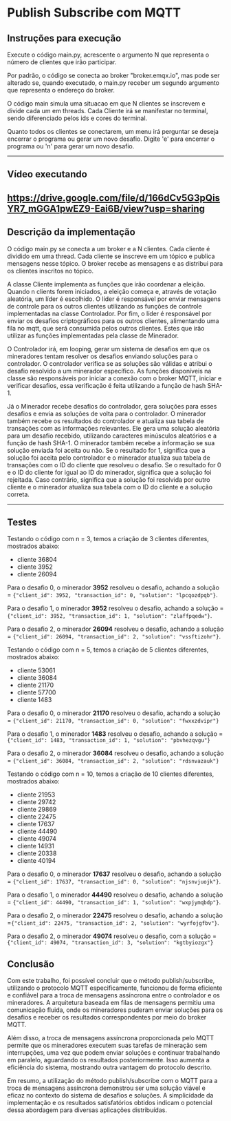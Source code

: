 # Publish Subscribe com MQTT

## Instruções para execução

Execute o código main.py, acrescente o argumento N que representa o número de clientes que irão participar. 

Por padrão, o código se conecta ao broker "broker.emqx.io", mas pode ser alterado se, quando executado, o main.py receber um segundo argumento que representa o endereço do broker. 

O código main simula uma situacao em que N clientes se inscrevem e divide cada um em threads. Cada Cliente irá se manifestar no terminal, sendo diferenciado pelos ids e cores do terminal. 

Quanto todos os clientes se conectarem, um menu irá perguntar se deseja encerrar o programa ou gerar um novo desafio. Digite 'e' para encerrar o programa ou 'n' para gerar um novo desafio.

---

## Vídeo executando

https://drive.google.com/file/d/166dCv5G3pQisYR7_mGGA1pwEZ9-Eai6B/view?usp=sharing
---

## Descrição da implementação

O código main.py se conecta a um broker e a N clientes. Cada cliente é dividido em uma thread. Cada cliente se inscreve em um tópico e publica mensagens nesse tópico. O broker recebe as mensagens e as distribui para os clientes inscritos no tópico.

A classe Cliente implementa as funções que irão coordenar a eleição. Quando n clients forem iniciados, a eleição começa e, através de votação aleatória, um líder é escolhido. O líder é responsável por enviar mensagens de controle para os outros clientes utilizando as funções de controle implementadas na classe Controlador. Por fim, o líder é responsável por enviar os desafios criptográficos para os outros clientes, alimentando uma fila no mqtt, que será consumida pelos outros clientes. Estes que irão utilizar as funções implementadas pela classe de Minerador.  

O Controlador irá, em looping, gerar um sistema de desafios em que os mineradores tentam resolver os desafios enviando soluções para o controlador. O controlador verifica se as soluções são válidas e atribui o desafio resolvido a um minerador específico. As funções disponíveis na classe são responsáveis por iniciar a conexão com o broker MQTT, iniciar e verificar desafios, essa verificação é feita utilizando a função de hash SHA-1.

Já o Minerador recebe desafios do controlador, gera soluções para esses desafios e envia as soluções de volta para o controlador. O minerador também recebe os resultados do controlador e atualiza sua tabela de transações com as informações relevantes. Ele gera uma solução aleatória para um desafio recebido, utilizando caracteres minúsculos aleatórios e a função de hash SHA-1. O minerador também recebe a informação se sua solução enviada foi aceita ou não. Se o resultado for 1, significa que a solução foi aceita pelo controlador e o minerador atualiza sua tabela de transações com o ID do cliente que resolveu o desafio. Se o resultado for 0 e o ID do cliente for igual ao ID do minerador, significa que a solução foi rejeitada. Caso contrário, significa que a solução foi resolvida por outro cliente e o minerador atualiza sua tabela com o ID do cliente e a solução correta.

---

## Testes 

Testando o código com n = 3, temos a criação de 3 clientes diferentes, mostrados abaixo:
* cliente  36804
* cliente  3952
* cliente  26094

Para o desafio 0, o minerador **3952** resolveu o desafio, achando a solução = `{"client_id": 3952, "transaction_id": 0, "solution": "lpcqozdpqb"}`. 

Para o desafio 1, o minerador **3952** resolveu o desafio, achando a solução = `{"client_id": 3952, "transaction_id": 1, "solution": "zlaffpqedw"}`.

Para o desafio 2, o minerador **26094** resolveu o desafio, achando a solução = `{"client_id": 26094, "transaction_id": 2, "solution": "vssftizohr"}`. 

Testando o código com n = 5, temos a criação de 5 clientes diferentes, mostrados abaixo:

* cliente  53061
* cliente  36084
* cliente  21170
* cliente  57700
* cliente  1483

Para o desafio 0, o minerador **21170** resolveu o desafio, achando a solução = `{"client_id": 21170, "transaction_id": 0, "solution": "fwxxzdvipr"}`

Para o desafio 1, o minerador **1483** resolveu o desafio, achando a solução = `{"client_id": 1483, "transaction_id": 1, "solution": "pbvhezqvgu"}`

Para o desafio 2, o minerador **36084** resolveu o desafio, achando a solução = `{"client_id": 36084, "transaction_id": 2, "solution": "rdsnvazauk"}`


Testando o código com n = 10, temos a criação de 10 clientes diferentes, mostrados abaixo:
* cliente  21953
* cliente  29742
* cliente  29869
* cliente  22475
* cliente  17637
* cliente  44490
* cliente  49074
* cliente  14931
* cliente  20338
* cliente  40194

Para o desafio 0, o minerador **17637** resolveu o desafio, achando a solução = `{"client_id": 17637, "transaction_id": 0, "solution": "njsnvjuojk"}`.

Para o desafio 1, o minerador **44490** resolveu o desafio, achando a solução = `{"client_id": 44490, "transaction_id": 1, "solution": "wxpjymqbdp"}`.

Para o desafio 2, o minerador **22475** resolveu o desafio, achando a solução =`{"client_id": 22475, "transaction_id": 2, "solution": "wyrfojgfbv"}`.

Para o desafio 2, o minerador **49074** resolveu o desafio, com a solução = `{"client_id": 49074, "transaction_id": 3, "solution": "kgtbyiozgx"}`

## Conclusão

Com este trabalho, foi possível concluir que o método publish/subscribe, utilizando o protocolo MQTT especificamente, funcionou de forma eficiente e confiável para a troca de mensagens assíncrona entre o controlador e os mineradores. A arquitetura baseada em filas de mensagens permitiu uma comunicação fluida, onde os mineradores puderam enviar soluções para os desafios e receber os resultados correspondentes por meio do broker MQTT.

Além disso, a troca de mensagens assíncrona proporcionada pelo MQTT permite que os mineradores executem suas tarefas de mineração sem interrupções, uma vez que podem enviar soluções e continuar trabalhando em paralelo, aguardando os resultados posteriormente. Isso aumenta a eficiência do sistema, mostrando outra vantagem do protocolo descrito.

Em resumo, a utilização do método publish/subscribe com o MQTT para a troca de mensagens assíncrona demonstrou ser uma solução viável e eficaz no contexto do sistema de desafios e soluções. A simplicidade da implementação e os resultados satisfatórios obtidos indicam o potencial dessa abordagem para diversas aplicações distribuídas.
